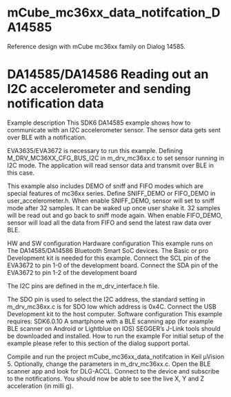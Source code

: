 # mCube_mc36xx_data_notifcation_DA14585
Reference design with mCube mc36xx family on Dialog 14585.

DA14585/DA14586 Reading out an I2C accelerometer and sending notification data
==============================================================================
Example description
This SDK6 DA14585 example shows how to communicate with an I2C accelerometer sensor. The sensor data gets sent over BLE with a notification.

EVA3635/EVA3672 is necessary to run this example. Defining M_DRV_MC36XX_CFG_BUS_I2C in m_drv_mc36xx.c to set sensor running in I2C mode. The application will read sensor data and transmit over BLE in this case.

This example also includes DEMO of sniff and FIFO modes which are special features of mc36xx series. Define SNIFF_DEMO or FIFO_DEMO in user_accelerometer.h. When enable SNIFF_DEMO, sensor will set to sniff mode after 32 samples. It can be waked up once user shake it. 32 samples will be read out and go back to sniff mode again. When enable FIFO_DEMO, sensor will load all the data from FIFO and send the latest raw data over BLE.

HW and SW configuration
Hardware configuration
This example runs on The DA14585/DA14586 Bluetooth Smart SoC devices.
The Basic or pro Development kit is needed for this example.
Connect the SCL pin of the EVA3672 to pin 1-0 of the development board.
Connect the SDA pin of the EVA3672 to pin 1-2 of the development board

The I2C pins are defined in the m_drv_interface.h file.

The SDO pin is used to select the I2C address, the standard setting in m_drv_mc36xx.c is for SDO low which address is 0x4C.
Connect the USB Development kit to the host computer.
Software configuration
This example requires:
SDK6.0.10
A smartphone with a BLE scanning app (for example BLE scanner on Android or Lightblue on IOS)
SEGGER’s J-Link tools should be downloaded and installed.
How to run the example
For initial setup of the example please refer to this section of the dialog support portal.

Compile and run the project mCube_mc36xx_data_notifcation in Keil µVision 5. Optionally, change the parameters in m_drv_mc36xx.c. Open the BLE scanner app and look for DLG-ACCL. Connect to the device and subscribe to the notifications. You should now be able to see the live X, Y and Z acceleration (in milli g).
